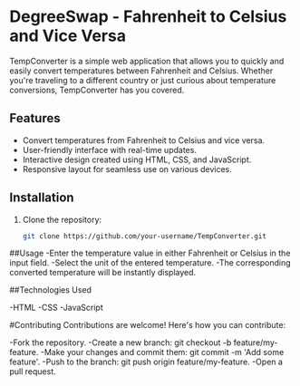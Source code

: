 # DegreeSwap - Fahrenheit to Celsius and Vice Versa


TempConverter is a simple web application that allows you to quickly and easily convert temperatures between Fahrenheit and Celsius. Whether you're traveling to a different country or just curious about temperature conversions, TempConverter has you covered.

## Features

- Convert temperatures from Fahrenheit to Celsius and vice versa.
- User-friendly interface with real-time updates.
- Interactive design created using HTML, CSS, and JavaScript.
- Responsive layout for seamless use on various devices.

## Installation

1. Clone the repository:

   ```bash
   git clone https://github.com/your-username/TempConverter.git
##Usage
-Enter the temperature value in either Fahrenheit or Celsius in the input field.
-Select the unit of the entered temperature.
-The corresponding converted temperature will be instantly displayed.

##Technologies Used

-HTML
-CSS
-JavaScript

#Contributing
Contributions are welcome! Here's how you can contribute:

-Fork the repository.
-Create a new branch: git checkout -b feature/my-feature.
-Make your changes and commit them: git commit -m 'Add some feature'.
-Push to the branch: git push origin feature/my-feature.
-Open a pull request.

